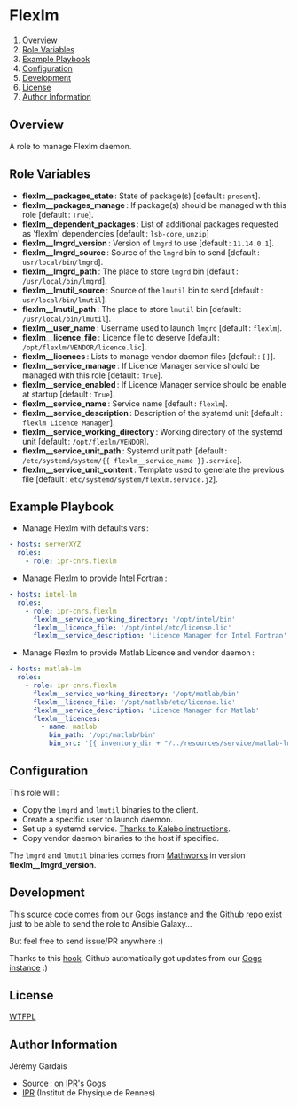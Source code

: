 # Flexlm

1. [Overview](#overview)
2. [Role Variables](#role-variables)
3. [Example Playbook](#example-playbook)
4. [Configuration](#configuration)
5. [Development](#development)
6. [License](#license)
7. [Author Information](#author-information)

## Overview

A role to manage Flexlm daemon.

## Role Variables

* **flexlm__packages_state** : State of package(s) [default : `present`].
* **flexlm__packages_manage** : If package(s) should be managed with this role [default : `True`].
* **flexlm__dependent_packages** : List of additional packages requested as 'flexlm' dependencies [default : `lsb-core`, `unzip`]
* **flexlm__lmgrd_version** : Version of `lmgrd` to use [default : `11.14.0.1`].
* **flexlm__lmgrd_source** : Source of the `lmgrd` bin to send [default : `usr/local/bin/lmgrd`].
* **flexlm__lmgrd_path** : The place to store `lmgrd` bin [default : `/usr/local/bin/lmgrd`].
* **flexlm__lmutil_source** : Source of the `lmutil` bin to send [default : `usr/local/bin/lmutil`].
* **flexlm__lmutil_path** : The place to store `lmutil` bin [default : `/usr/local/bin/lmutil`].
* **flexlm__user_name** : Username used to launch `lmgrd` [default : `flexlm`].
* **flexlm__licence_file** : Licence file to deserve [default : `/opt/flexlm/VENDOR/licence.lic`].
* **flexlm__licences** : Lists to manage vendor daemon files [default : `[]`].
* **flexlm__service_manage** : If Licence Manager service should be managed with this role [default : `True`].
* **flexlm__service_enabled** : If Licence Manager service should be enable at startup [default : `True`].
* **flexlm__service_name** : Service name [default : `flexlm`].
* **flexlm__service_description** : Description of the systemd unit [default : `flexlm Licence Manager`].
* **flexlm__service_working_directory** : Working directory of the systemd unit [default : `/opt/flexlm/VENDOR`].
* **flexlm__service_unit_path** : Systemd unit path [default : `/etc/systemd/system/{{ flexlm__service_name }}.service`].
* **flexlm__service_unit_content** : Template used to generate the previous file [default : `etc/systemd/system/flexlm.service.j2`].

## Example Playbook

* Manage Flexlm with defaults vars :

``` yaml
- hosts: serverXYZ
  roles:
    - role: ipr-cnrs.flexlm
```

* Manage Flexlm to provide Intel Fortran :

``` yaml
- hosts: intel-lm
  roles:
    - role: ipr-cnrs.flexlm
      flexlm__service_working_directory: '/opt/intel/bin'
      flexlm__licence_file: '/opt/intel/etc/license.lic'
      flexlm__service_description: 'Licence Manager for Intel Fortran'
```

* Manage Flexlm to provide Matlab Licence and vendor daemon :

```yaml
- hosts: matlab-lm
  roles:
    - role: ipr-cnrs.flexlm
      flexlm__service_working_directory: '/opt/matlab/bin'
      flexlm__licence_file: '/opt/matlab/etc/license.lic'
      flexlm__service_description: 'Licence Manager for Matlab'
      flexlm__licences:
        - name: matlab
          bin_path: '/opt/matlab/bin'
          bin_src: '{{ inventory_dir + "/../resources/service/matlab-lm/bin/" }}'
```

## Configuration

This role will :
* Copy the `lmgrd` and `lmutil` binaries to the client.
* Create a specific user to launch daemon.
* Set up a systemd service. [Thanks to Kalebo instructions][kalebo instruction flexlm systemd].
* Copy vendor daemon binaries to the host if specified.

The `lmgrd` and `lmutil` binaries comes from [Mathworks][mathworks download url] in version **flexlm__lmgrd_version**.

## Development

This source code comes from our [Gogs instance][flexlm source] and the [Github repo][flexlm github] exist just to be able to send the role to Ansible Galaxy…

But feel free to send issue/PR anywhere :)

Thanks to this [hook][gogs to github hook], Github automatically got updates from our [Gogs instance][flexlm source] :)

## License

[WTFPL][wtfpl website]

## Author Information

Jérémy Gardais
* Source : [on IPR's Gogs][flexlm source]
* [IPR][ipr website] (Institut de Physique de Rennes)

[gogs to github hook]: https://stackoverflow.com/a/21998477
[flexlm source]: https://git.ipr.univ-rennes1.fr/cellinfo/ansible.flexlm
[flexlm github]: https://github.com/ipr-cnrs/flexlm
[wtfpl website]: http://www.wtfpl.net/about/
[ipr website]: https://ipr.univ-rennes1.fr/
[mathworks download url]: https://fr.mathworks.com/support/install/license_manager_files.html
[kalebo instruction flexlm systemd]: https://gist.github.com/kalebo/fd39edb6c6e4ebed41f7eab2d9925ebc
